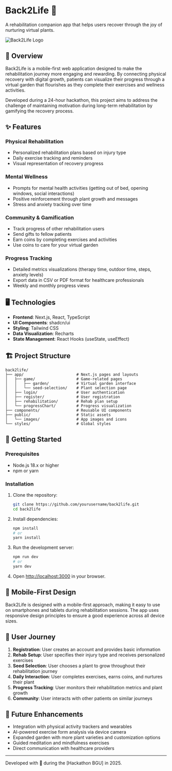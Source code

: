 # Back2Life 🌱

A rehabilitation companion app that helps users recover through the joy of nurturing virtual plants.

![Back2Life Logo](public/images/logo.png)

## 🌟 Overview

Back2Life is a mobile-first web application designed to make the rehabilitation journey more engaging and rewarding. By connecting physical recovery with digital growth, patients can visualize their progress through a virtual garden that flourishes as they complete their exercises and wellness activities.

Developed during a 24-hour hackathon, this project aims to address the challenge of maintaining motivation during long-term rehabilitation by gamifying the recovery process.

## ✨ Features

### Physical Rehabilitation
- Personalized rehabilitation plans based on injury type
- Daily exercise tracking and reminders
- Visual representation of recovery progress

### Mental Wellness
- Prompts for mental health activities (getting out of bed, opening windows, social interactions)
- Positive reinforcement through plant growth and messages
- Stress and anxiety tracking over time

### Community & Gamification
- Track progress of other rehabilitation users
- Send gifts to fellow patients
- Earn coins by completing exercises and activities
- Use coins to care for your virtual garden

### Progress Tracking
- Detailed metrics visualizations (therapy time, outdoor time, steps, anxiety levels)
- Export data in CSV or PDF format for healthcare professionals
- Weekly and monthly progress views

## 🖥️ Technologies

- **Frontend**: Next.js, React, TypeScript
- **UI Components**: shadcn/ui
- **Styling**: Tailwind CSS
- **Data Visualization**: Recharts
- **State Management**: React Hooks (useState, useEffect)

## 🏗️ Project Structure

```
back2life/
├── app/                       # Next.js pages and layouts
│   ├── game/                  # Game-related pages
│   │   ├── garden/            # Virtual garden interface
│   │   └── seed-selection/    # Plant selection page
│   ├── login/                 # User authentication
│   ├── register/              # User registration
│   ├── rehabilitation/        # Rehab plan setup
│   └── progressChart/         # Progress visualization
├── components/                # Reusable UI components
├── public/                    # Static assets
│   └── images/                # App images and icons
└── styles/                    # Global styles
```

## 🚀 Getting Started

### Prerequisites

- Node.js 18.x or higher
- npm or yarn

### Installation

1. Clone the repository:
   ```bash
   git clone https://github.com/yourusername/back2life.git
   cd back2life
   ```

2. Install dependencies:
   ```bash
   npm install
   # or
   yarn install
   ```

3. Run the development server:
   ```bash
   npm run dev
   # or
   yarn dev
   ```

4. Open [http://localhost:3000](http://localhost:3000) in your browser.

## 📱 Mobile-First Design

Back2Life is designed with a mobile-first approach, making it easy to use on smartphones and tablets during rehabilitation sessions. The app uses responsive design principles to ensure a good experience across all device sizes.

## 🌿 User Journey

1. **Registration**: User creates an account and provides basic information
2. **Rehab Setup**: User specifies their injury type and receives personalized exercises
3. **Seed Selection**: User chooses a plant to grow throughout their rehabilitation journey
4. **Daily Interaction**: User completes exercises, earns coins, and nurtures their plant
5. **Progress Tracking**: User monitors their rehabilitation metrics and plant growth
6. **Community**: User interacts with other patients on similar journeys

## 🔮 Future Enhancements

- Integration with physical activity trackers and wearables
- AI-powered exercise form analysis via device camera
- Expanded garden with more plant varieties and customization options
- Guided meditation and mindfulness exercises
- Direct communication with healthcare providers

---

Developed with 💚 during the [Hackathon BGU] in 2025.

